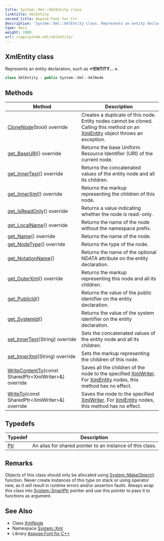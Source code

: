 ```yaml
---
title: System::Xml::XmlEntity class
linktitle: XmlEntity
second_title: Aspose.Font for C++
description: 'System::Xml::XmlEntity class. Represents an entity declaration, such as <!ENTITY... > in C++.'
type: docs
weight: 1800
url: /cpp/system.xml/xmlentity/
---
```

## XmlEntity class


Represents an entity declaration, such as **<!ENTITY... >**.

```cpp
class XmlEntity : public System::Xml::XmlNode
```

## Methods

| Method | Description |
| --- | --- |
| [CloneNode](./clonenode/)(bool) override | Creates a duplicate of this node. Entity nodes cannot be cloned. Calling this method on an [XmlEntity](./) object throws an exception. |
| [get_BaseURI](./get_baseuri/)() override | Returns the base Uniform Resource Identifier (URI) of the current node. |
| [get_InnerText](./get_innertext/)() override | Returns the concatenated values of the entity node and all its children. |
| [get_InnerXml](./get_innerxml/)() override | Returns the markup representing the children of this node. |
| [get_IsReadOnly](./get_isreadonly/)() override | Returns a value indicating whether the node is read-only. |
| [get_LocalName](./get_localname/)() override | Returns the name of the node without the namespace prefix. |
| [get_Name](./get_name/)() override | Returns the name of the node. |
| [get_NodeType](./get_nodetype/)() override | Returns the type of the node. |
| [get_NotationName](./get_notationname/)() | Returns the name of the optional NDATA attribute on the entity declaration. |
| [get_OuterXml](./get_outerxml/)() override | Returns the markup representing this node and all its children. |
| [get_PublicId](./get_publicid/)() | Returns the value of the public identifier on the entity declaration. |
| [get_SystemId](./get_systemid/)() | Returns the value of the system identifier on the entity declaration. |
| [set_InnerText](./set_innertext/)(String) override | Sets the concatenated values of the entity node and all its children. |
| [set_InnerXml](./set_innerxml/)(String) override | Sets the markup representing the children of this node. |
| [WriteContentTo](./writecontentto/)(const SharedPtr\<XmlWriter\>\&) override | Saves all the children of the node to the specified [XmlWriter](../xmlwriter/). For [XmlEntity](./) nodes, this method has no effect. |
| [WriteTo](./writeto/)(const SharedPtr\<XmlWriter\>\&) override | Saves the node to the specified [XmlWriter](../xmlwriter/). For [XmlEntity](./) nodes, this method has no effect. |
## Typedefs

| Typedef | Description |
| --- | --- |
| [Ptr](./ptr/) | An alias for shared pointer to an instance of this class. |
## Remarks



Objects of this class should only be allocated using [System::MakeObject()](../../system/makeobject/) function. Never create instances of this type on stack or using operator new, as it will result in runtime errors and/or assertion faults. Always wrap this class into [System::SmartPtr](../../system/smartptr/) pointer and use this pointer to pass it to functions as argument. 

## See Also

* Class [XmlNode](../xmlnode/)
* Namespace [System::Xml](../)
* Library [Aspose.Font for C++](../../)
